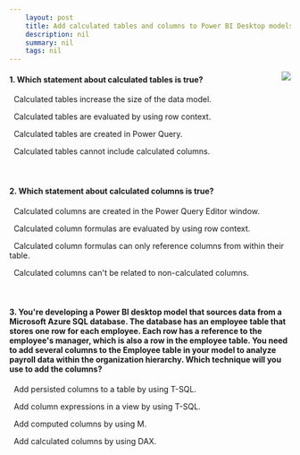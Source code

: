 ```yaml
---
    layout: post
    title: Add calculated tables and columns to Power BI Desktop models  
    description: nil
    summary: nil
    tags: nil
---
```



 <a target="_blank" href="https://docs.microsoft.com/en-us/learn/modules/dax-power-bi-add-calculated-tables/5-check/"><i class="fas fa-external-link-alt"></i> </a>
 <img align="right" src="https://docs.microsoft.com/en-us/learn/achievements/dax-power-bi-add-calculated-tables.svg">
####  1. Which statement about calculated tables is true?


<i class='fas fa-check-square' style='color: Dodgerblue;'></i> &nbsp;&nbsp;Calculated tables increase the size of the data model.

<i class='far fa-square'></i> &nbsp;&nbsp;Calculated tables are evaluated by using row context.

<i class='far fa-square'></i> &nbsp;&nbsp;Calculated tables are created in Power Query.

<i class='far fa-square'></i> &nbsp;&nbsp;Calculated tables cannot include calculated columns.
<br />
<br />
<br />

####  2. Which statement about calculated columns is true?


<i class='far fa-square'></i> &nbsp;&nbsp;Calculated columns are created in the Power Query Editor window.

<i class='fas fa-check-square' style='color: Dodgerblue;'></i> &nbsp;&nbsp;Calculated column formulas are evaluated by using row context.

<i class='far fa-square'></i> &nbsp;&nbsp;Calculated column formulas can only reference columns from within their table.

<i class='far fa-square'></i> &nbsp;&nbsp;Calculated columns can't be related to non-calculated columns.
<br />
<br />
<br />

####  3. You're developing a Power BI desktop model that sources data from a Microsoft Azure SQL database. The database has an employee table that stores one row for each employee. Each row has a reference to the employee's manager, which is also a row in the employee table. You need to add several columns to the Employee table in your model to analyze payroll data within the organization hierarchy. Which technique will you use to add the columns?


<i class='far fa-square'></i> &nbsp;&nbsp;Add persisted columns to a table by using T-SQL.

<i class='far fa-square'></i> &nbsp;&nbsp;Add column expressions in a view by using T-SQL.

<i class='far fa-square'></i> &nbsp;&nbsp;Add computed columns by using M.

<i class='fas fa-check-square' style='color: Dodgerblue;'></i> &nbsp;&nbsp;Add calculated columns by using DAX.
<br />
<br />
<br />
